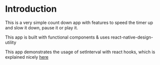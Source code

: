 # Introduction

This is a very simple count down app with features to speed the timer up and slow it down, pause it or play it.

This app is built with functional components & uses react-native-design-utility

This app demonstrates the usage of setInterval with react hooks, which is explained nicely [here](https://overreacted.io/making-setinterval-declarative-with-react-hooks/)
